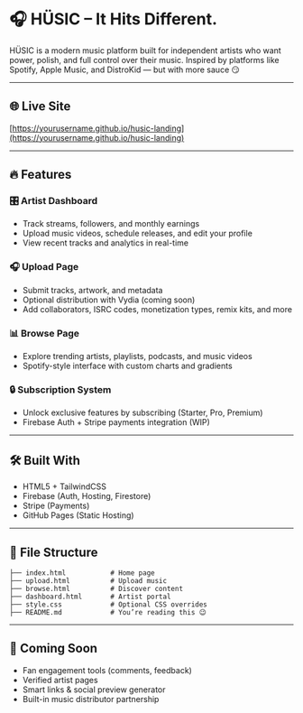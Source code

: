 # 🎧 HÜSIC – It Hits Different.

HÜSIC is a modern music platform built for independent artists who want power, polish, and full control over their music. Inspired by platforms like Spotify, Apple Music, and DistroKid — but with more sauce 😏

---

## 🌐 Live Site

[https://yourusername.github.io/husic-landing](https://yourusername.github.io/husic-landing)

---

## 🔥 Features

### 🎛️ Artist Dashboard
- Track streams, followers, and monthly earnings
- Upload music videos, schedule releases, and edit your profile
- View recent tracks and analytics in real-time

### 🎧 Upload Page
- Submit tracks, artwork, and metadata
- Optional distribution with Vydia (coming soon)
- Add collaborators, ISRC codes, monetization types, remix kits, and more

### 📊 Browse Page
- Explore trending artists, playlists, podcasts, and music videos
- Spotify-style interface with custom charts and gradients

### 🔒 Subscription System
- Unlock exclusive features by subscribing (Starter, Pro, Premium)
- Firebase Auth + Stripe payments integration (WIP)

---

## 🛠️ Built With

- HTML5 + TailwindCSS
- Firebase (Auth, Hosting, Firestore)
- Stripe (Payments)
- GitHub Pages (Static Hosting)

---

## 📁 File Structure

```
├── index.html           # Home page
├── upload.html          # Upload music
├── browse.html          # Discover content
├── dashboard.html       # Artist portal
├── style.css            # Optional CSS overrides
├── README.md            # You’re reading this 😉
```

---

## 🚀 Coming Soon

- Fan engagement tools (comments, feedback)
- Verified artist pages
- Smart links & social preview generator
- Built-in music distributor partnership

